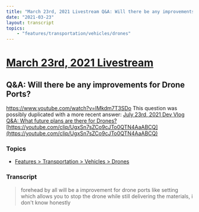 ```yaml
---
title: "March 23rd, 2021 Livestream Q&A: Will there be any improvements for Drone Ports?"
date: "2021-03-23"
layout: transcript
topics:
    - "features/transportation/vehicles/drones"
---
```

# [March 23rd, 2021 Livestream](../2021-03-23.md)
## Q&A: Will there be any improvements for Drone Ports?
https://www.youtube.com/watch?v=IMkdm7T3SDo
This question was possibly duplicated with a more recent answer: [July 23rd, 2021 Dev Vlog Q&A: What future plans are there for Drones?](./yt-FyOHDcxtEUA,503.6,533.1.md) [https://youtube.com/clip/UgxSn7sZCo9cJTo0QTN4AaABCQ](https://youtube.com/clip/UgxSn7sZCo9cJTo0QTN4AaABCQ)


### Topics
* [Features > Transportation > Vehicles > Drones](../topics/features/transportation/vehicles/drones.md)

### Transcript

> forehead by all will be a improvement for drone ports like setting which allows you to stop the drone while still delivering the materials, i don't know honestly
